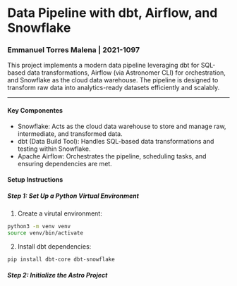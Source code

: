 #  Data Pipeline with dbt, Airflow, and Snowflake
### Emmanuel Torres Malena | 2021-1097

This project implements a modern data pipeline leveraging dbt for SQL-based data transformations, Airflow (via Astronomer CLI) for orchestration, and Snowflake as the cloud data warehouse. The pipeline is designed to transform raw data into analytics-ready datasets efficiently and scalably.

---

#### Key Componentes

- Snowflake: Acts as the cloud data warehouse to store and manage raw, intermediate, and transformed data.
- dbt (Data Build Tool): Handles SQL-based data transformations and testing within Snowflake.
- Apache Airflow: Orchestrates the pipeline, scheduling tasks, and ensuring dependencies are met.

#### Setup Instructions

##### Step 1: Set Up a Python Virtual Environment

1. Create a virutal environment:
```bash
python3 -m venv venv
source venv/bin/activate
```
2. Install dbt dependencies:
```bash
pip install dbt-core dbt-snowflake
```

##### Step 2: Initialize the Astro Project
















